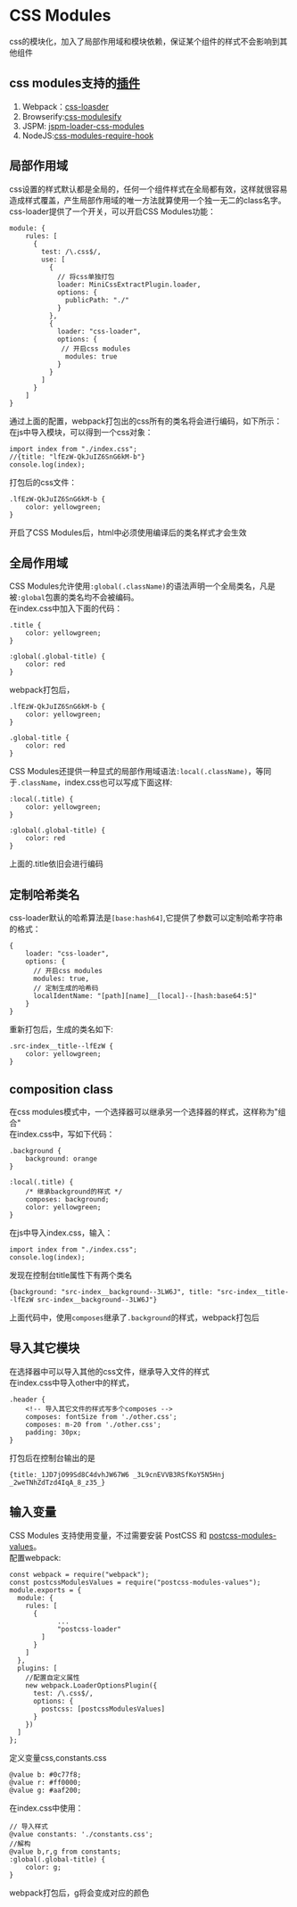 # CSS Modules
css的模块化，加入了局部作用域和模块依赖，保证某个组件的样式不会影响到其他组件

## css modules支持的[插件](https://github.com/css-modules/css-modules/blob/master/docs/get-started.md)
1. Webpack：[css-loasder](https://github.com/webpack/css-loader)
2. Browserify:[css-modulesify](https://github.com/css-modules/css-modulesify)
3. JSPM: [jspm-loader-css-modules](https://github.com/geelen/jspm-loader-css-modules) 
4. NodeJS:[css-modules-require-hook](https://github.com/css-modules/css-modules-require-hook)

## 局部作用域
css设置的样式默认都是全局的，任何一个组件样式在全局都有效，这样就很容易造成样式覆盖，产生局部作用域的唯一方法就算使用一个独一无二的class名字。<br/>
css-loader提供了一个开关，可以开启CSS Modules功能：
```
module: {
    rules: [
      {
        test: /\.css$/,
        use: [
          {
            // 将css单独打包
            loader: MiniCssExtractPlugin.loader,
            options: {
              publicPath: "./"
            }
          },
          {
            loader: "css-loader",
            options: {
             // 开启css modules
              modules: true
            }
          }
        ]
      }
    ]
}
```
通过上面的配置，webpack打包出的css所有的类名将会进行编码，如下所示：<br/>
在js中导入模块，可以得到一个css对象：
```
import index from "./index.css";
//{title: "lfEzW-QkJuIZ6SnG6kM-b"}
console.log(index);
```
打包后的css文件：
```
.lfEzW-QkJuIZ6SnG6kM-b {
    color: yellowgreen;
}
```
开启了CSS Modules后，html中必须使用编译后的类名样式才会生效

## 全局作用域
CSS Modules允许使用`:global(.className)`的语法声明一个全局类名，凡是被`:global`包裹的类名均不会被编码。<br/>
在index.css中加入下面的代码：
```
.title {
    color: yellowgreen;
}

:global(.global-title) {
    color: red
}
```
webpack打包后，
```
.lfEzW-QkJuIZ6SnG6kM-b {
    color: yellowgreen;
}

.global-title {
    color: red
}
```
CSS Modules还提供一种显式的局部作用域语法`:local(.className)`，等同于`.className`，index.css也可以写成下面这样:
```
:local(.title) {
    color: yellowgreen;
}

:global(.global-title) {
    color: red
}
```
上面的.title依旧会进行编码
## 定制哈希类名
css-loader默认的哈希算法是`[base:hash64]`,它提供了参数可以定制哈希字符串的格式：
```
{
    loader: "css-loader",
    options: {
      // 开启css modules
      modules: true,
      // 定制生成的哈希码
      localIdentName: "[path][name]__[local]--[hash:base64:5]"
    }
}
```
重新打包后，生成的类名如下:
```
.src-index__title--lfEzW {
    color: yellowgreen;
}
```
## composition class
在css modules模式中，一个选择器可以继承另一个选择器的样式，这样称为"组合"<br/>
在index.css中，写如下代码：
```
.background {
    background: orange
}

:local(.title) {
    /* 继承background的样式 */
    composes: background;
    color: yellowgreen;
}
```
在js中导入index.css，输入：
```
import index from "./index.css";
console.log(index);
```
发现在控制台title属性下有两个类名
```
{background: "src-index__background--3LW6J", title: "src-index__title--lfEzW src-index__background--3LW6J"}
```
上面代码中，使用`composes`继承了`.background`的样式，webpack打包后
## 导入其它模块
在选择器中可以导入其他的css文件，继承导入文件的样式<br/>
在index.css中导入other中的样式，
```
.header {
    <!-- 导入其它文件的样式写多个composes -->
    composes: fontSize from './other.css';
    composes: m-20 from './other.css';
    padding: 30px;
}
```
打包后在控制台输出的是
```
{title:_1JD7jO99Sd8C4dvhJW67W6 _3L9cnEVVB3RSfKoY5N5Hnj _2weTNhZdTzd4IqA_8_z35_}
```
## 输入变量
CSS Modules 支持使用变量，不过需要安装 PostCSS 和 [postcss-modules-values](https://cnpmjs.org/package/postcss-modules-values/v/3.0.0)。<br/>
配置webpack:
```
const webpack = require("webpack");
const postcssModulesValues = require("postcss-modules-values");
module.exports = {
  module: {
    rules: [
      {
            ...
            "postcss-loader"
        ]
      }
    ]
  },
  plugins: [
    //配置自定义属性
    new webpack.LoaderOptionsPlugin({
      test: /\.css$/,
      options: {
        postcss: [postcssModulesValues]
      }
    })
  ]
};
```
定义变量css,constants.css
```
@value b: #0c77f8;
@value r: #ff0000;
@value g: #aaf200;
```
在index.css中使用：
```
// 导入样式
@value constants: './constants.css';
//解构
@value b,r,g from constants;
:global(.global-title) {
    color: g;
}
```
webpack打包后，g将会变成对应的颜色